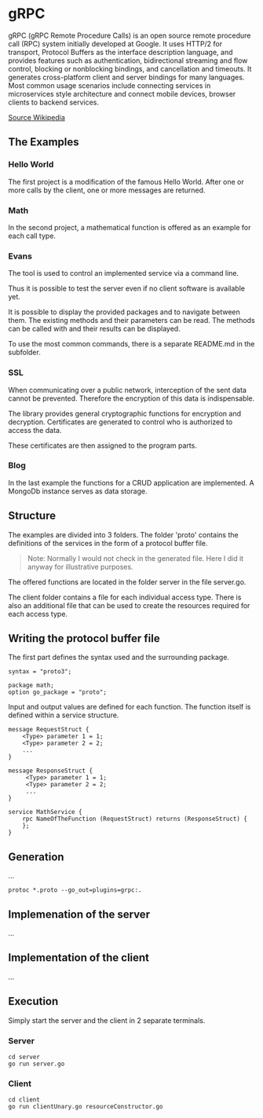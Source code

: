 # gRPC

gRPC (gRPC Remote Procedure Calls) is an open source remote procedure call (RPC) system initially developed at Google. It uses HTTP/2 for transport, Protocol Buffers as the interface description language, and provides features such as authentication, bidirectional streaming and flow control, blocking or nonblocking bindings, and cancellation and timeouts. It generates cross-platform client and server bindings for many languages. Most common usage scenarios include connecting services in microservices style architecture and connect mobile devices, browser clients to backend services.

[Source Wikipedia](https://en.wikipedia.org/wiki/GRPC)

## The Examples

### Hello World

The first project is a modification of the famous Hello World. After one or more calls by the client, one or more messages are returned.

### Math

In the second project, a mathematical function is offered as an example for each call type.

### Evans

The tool is used to control an implemented service via a command line.

Thus it is possible to test the server even if no client software is available yet.

It is possible to display the provided packages and to navigate between them. The existing methods and their parameters can be read. The methods can be called with and their results can be displayed.

To use the most common commands, there is a separate README.md in the subfolder.

### SSL

When communicating over a public network, interception of the sent data cannot be prevented. Therefore the encryption of this data is indispensable.

The library provides general cryptographic functions for encryption and decryption. Certificates are generated to control who is authorized to access the data. 

These certificates are then assigned to the program parts.

### Blog

In the last example the functions for a CRUD application are implemented. A MongoDb instance serves as data storage.

## Structure

The examples are divided into 3 folders. The folder 'proto' contains the definitions of the services in the form of a protocol buffer file.

> Note:
> Normally I would not check in the generated file.
> Here I did it anyway for illustrative purposes.

The offered functions are located in the folder server in the file server.go.

The client folder contains a file for each individual access type. There is also an additional file that can be used to create the resources required for each access type.

## Writing the protocol buffer file

The first part defines the syntax used and the surrounding package.

```
syntax = "proto3";

package math;
option go_package = "proto";
```

Input and output values are defined for each function. The function itself is defined within a service structure.

```
message RequestStruct {
    <Type> parameter 1 = 1;
    <Type> parameter 2 = 2;
    ...
}

message ResponseStruct {
     <Type> parameter 1 = 1;
     <Type> parameter 2 = 2;
     ...
}

service MathService {
    rpc NameOfTheFunction (RequestStruct) returns (ResponseStruct) {
    };
}
```

## Generation

...

```
protoc *.proto --go_out=plugins=grpc:.
```

## Implemenation of the server

...

## Implementation of the client

...

## Execution

Simply start the server and the client in 2 separate terminals.

### Server

```
cd server
go run server.go
```

### Client

```
cd client
go run clientUnary.go resourceConstructor.go
```